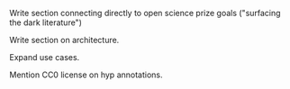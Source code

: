 Write section connecting directly to open science prize goals ("surfacing the
dark literature")

Write section on architecture.

Expand use cases.

Mention CC0 license on hyp annotations.
